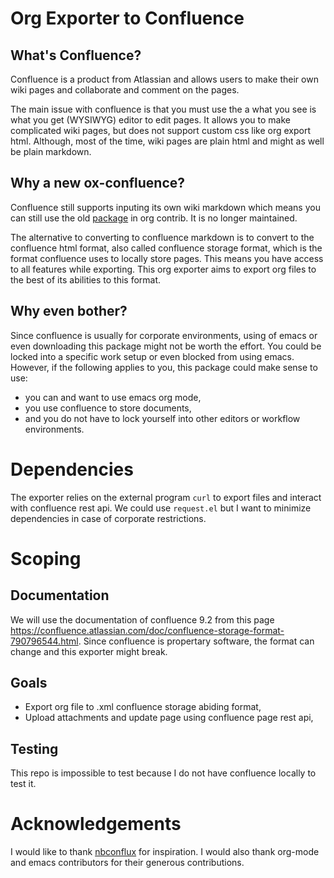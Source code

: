 # Org Exporter to Confluence

## What's Confluence?

Confluence is a product from Atlassian and allows users to make
their own wiki pages and collaborate and comment on the pages.

The main issue with confluence is that you must use 
the a what you see is what you get (WYSIWYG) editor to edit pages.
It allows you to make complicated wiki pages, but does not support
custom css like org export html. Although, most of the time, wiki pages
are plain html and might as well be plain markdown.

## Why a new ox-confluence?

Confluence still supports inputing its own wiki markdown which means you can still
use the old [package](https://github.com/aspiers/orgmode/blob/master/contrib/lisp/ox-confluence.el)
in org contrib. It is no longer maintained.

The alternative to converting to confluence markdown is to convert to the 
confluence html format, also called confluence storage format,
which is the format confluence uses to locally store pages.
This means you have access to all features while exporting.
This org exporter aims to export org files to the best of its abilities
to this format.

## Why even bother?

Since confluence is usually for corporate environments,
using of emacs or even downloading this package might not be worth the effort.
You could be locked into a specific work setup or even blocked from using emacs.
However, if the following applies to you, this package could make sense to use:
- you can and want to use emacs org mode,
- you use confluence to store documents,
- and you do not have to lock yourself into other editors or workflow environments.

# Dependencies

The exporter relies on the external program `curl` to export files and interact with confluence rest api.
We could use `request.el` but I want to minimize dependencies in case of corporate restrictions.

# Scoping

## Documentation

We will use the documentation of confluence 9.2 from this page
https://confluence.atlassian.com/doc/confluence-storage-format-790796544.html.
Since confluence is propertary software, the format can change and this exporter might break.

## Goals

- Export org file to .xml confluence storage abiding format,
- Upload attachments and update page using confluence page rest api,

## Testing

This repo is impossible to test because I do not have confluence locally to test it.

# Acknowledgements

I would like to thank [nbconflux](https://github.com/vericast/nbconflux/tree/master) for inspiration.
I would also thank org-mode and emacs contributors for their generous contributions.
